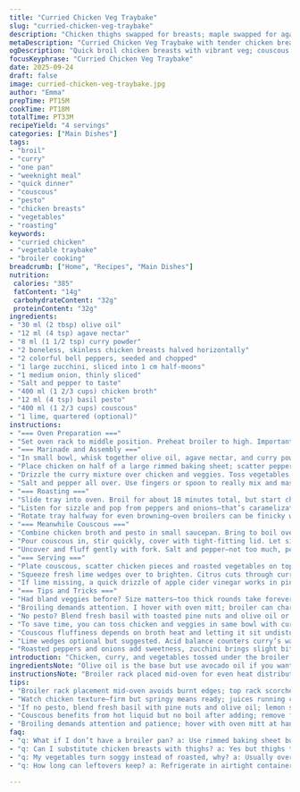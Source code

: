 ```yaml
---
title: "Curried Chicken Veg Traybake"
slug: "curried-chicken-veg-traybake"
description: "Chicken thighs swapped for breasts; maple swapped for agave nectar; curry powder reduced slightly. Broil rack moved mid-level, cooking times shifted ±3 minutes to catch doneness via sights and smells. Veg tender-crisp; juicy chicken with scent of toasted curry. Couscous with basil pesto, limed for brightness. Technique tips on handling broil heat and vegetable size. Backup options in case of missing broth or pesto. Texture signals, sound cues during cooking, flavor layering insights. One pot to small pan efficiency hack included."
metaDescription: "Curried Chicken Veg Traybake with tender chicken breasts, roasted peppers, zucchini, and cumin-rich couscous in pesto broth. Quick broil, sensory cues guide doneness."
ogDescription: "Quick broil chicken breasts with vibrant veg; couscous simmers in pesto broth. Listen for sizzle, watch edges brown, scent sharp curry and sweet agave notes."
focusKeyphrase: "Curried Chicken Veg Traybake"
date: 2025-09-24
draft: false
image: curried-chicken-veg-traybake.jpg
author: "Emma"
prepTime: PT15M
cookTime: PT18M
totalTime: PT33M
recipeYield: "4 servings"
categories: ["Main Dishes"]
tags:
- "broil"
- "curry"
- "one pan"
- "weeknight meal"
- "quick dinner"
- "couscous"
- "pesto"
- "chicken breasts"
- "vegetables"
- "roasting"
keywords:
- "curried chicken"
- "vegetable traybake"
- "broiler cooking"
breadcrumb: ["Home", "Recipes", "Main Dishes"]
nutrition: 
 calories: "385"
 fatContent: "14g"
 carbohydrateContent: "32g"
 proteinContent: "32g"
ingredients:
- "30 ml (2 tbsp) olive oil"
- "12 ml (4 tsp) agave nectar"
- "8 ml (1 1/2 tsp) curry powder"
- "2 boneless, skinless chicken breasts halved horizontally"
- "2 colorful bell peppers, seeded and chopped"
- "1 large zucchini, sliced into 1 cm half-moons"
- "1 medium onion, thinly sliced"
- "Salt and pepper to taste"
- "400 ml (1 2/3 cups) chicken broth"
- "12 ml (4 tsp) basil pesto"
- "400 ml (1 2/3 cups) couscous"
- "1 lime, quartered (optional)"
instructions:
- "=== Oven Preparation ==="
- "Set oven rack to middle position. Preheat broiler to high. Important—top rack broil scorches too fast, middle gives even cooking for larger veg and thick chicken pieces."
- "=== Marinade and Assembly ==="
- "In small bowl, whisk together olive oil, agave nectar, and curry powder. Notice how oil turns golden with powder, aroma sharp and earthy—signals flavors are waking."
- "Place chicken on half of a large rimmed baking sheet; scatter peppers, zucchini, and onion on other half."
- "Drizzle the curry mixture over chicken and veggies. Toss vegetables gently to coat but don’t overcrowd; overcrowding steams instead of roasts."
- "Salt and pepper all over. Use fingers or spoon to really mix and massage. Helps flavors penetrate skinless breasts faster."
- "=== Roasting ==="
- "Slide tray into oven. Broil for about 18 minutes total, but start checking at 15. Chicken should tighten, juices run clear if poked. Veggies should golden slightly at edges and gratefully soften but keep bite."
- "Listen for sizzle and pop from peppers and onions—that’s caramelization singing its song. Smell: curry toasted, agave sweet offsetting heat."
- "Rotate tray halfway for even browning—oven broilers can be finicky with heat spots."
- "=== Meanwhile Couscous ==="
- "Combine chicken broth and pesto in small saucepan. Bring to boil over medium heat. Remove from heat immediately to avoid flavour loss."
- "Pour couscous in, stir quickly, cover with tight-fitting lid. Let sit 6-7 minutes (a little longer than packet often suggests, gives fuller, fluffier grains)."
- "Uncover and fluff gently with fork. Salt and pepper—not too much, pesto and broth add saltiness."
- "=== Serving ==="
- "Plate couscous, scatter chicken pieces and roasted vegetables on top or alongside."
- "Squeeze fresh lime wedges over to brighten. Citrus cuts through curry richness and oiliness."
- "If lime missing, a quick drizzle of apple cider vinegar works in pinch to brighten."
- "=== Tips and Tricks ==="
- "Had bland veggies before? Size matters—too thick rounds take forever, thin one-centimeter slices roast better without drying."
- "Broiling demands attention. I hover with oven mitt; broiler can char quickly once surface dries. Watch color shift from pale to golden. Finger test. Slight springiness in chicken means not done, slight firmness means ready."
- "No pesto? Blend fresh basil with toasted pine nuts and olive oil or squeeze lemon for acid punch. No broth? Use water but drop extra salt and a dash of garlic powder."
- "To save time, you can toss chicken and veggies in same bowl with curry oil mixture—ensure even coating but I like separate placement for better caramelization control."
- "Couscous fluffiness depends on broth heat and letting it sit undisturbed. Stirring too soon causes gummy clumps."
- "Lime wedges optional but suggested. Acid balance counters curry’s warm spice and heavy fat."
- "Roasted peppers and onions add sweetness, zucchini brings slight bitterness and crunch contrast to tender chicken."
introduction: "Chicken, curry, and vegetables tossed under the broiler, quick and rustic. Tried thighs first, too fatty, sticks to tray—breasts sliced thin give better crisp edges and even cooking. Maple usually adds sweetness but agave nectar mellows curry without burning. Visual cues for doneness—edges turning golden, that faint crackle sound when juices escape. Couscous soaked in pesto-infused broth adds green herb brightness, a contrast to roast’s warm spice. The lime at the end pops out flavors. Broiling demands watching close; careless, everything goes black or stays raw. Learned through burnt edges and dry chicken. Adjusted veggie cuts for crunch instead of mush. Simple, fast, effective. One pan, no fuss."
ingredientsNote: "Olive oil is the base but use avocado oil if you want higher smoke point, especially under broiler heat. Agave replaces maple nectar to reduce caramelizing too fast—keeps a mild sweetness. Curry powder scaled back to avoid overpowering, some blends burn quickly under direct heat. Chicken breasts halved horizontally for thinner pieces cook evenly and faster. Peppers should be colorful and crisp for crunch, zucchini sliced 1 cm thick avoids steaming under broiler. Onion adds moisture and aroma. The broth for couscous can be homemade or store-bought; pesto commonly store-bought but homemade adds freshness (see substitution). Lime optional but its acid brightens dish and refreshes palate. Salt and pepper are bare minimum seasonings; add chili flakes if you want heat or smoked paprika for smoky notes. Pesto can be replaced by basil chiffonade mixed with olive oil and toasted nuts in a pinch."
instructionsNote: "Broiler rack placed mid-oven for even heat distribution under vegetables and chicken. Marinade mixing triggers oil infusion with curry powders—massaging ensures spices stick and flavors penetrate. Separating chicken and vegetables on baking sheet avoids overcooked mushy veg or undercooked chicken. Toss veggies gently after drizzling marinade for even coverage but don’t crowd pan—air circulation aids caramelization. Broiling 18 minutes total but actual time based on tactile and visual cues: chicken should be firm but springy, juices clear. Roasted vegetable edges slightly blistered and caramelized, onions translucent and golden. Couscous cooks quickly: boiling broth with pesto infuses flavor fast, then off heat soaking yields tender grains—fluff gently with fork to separate grains without smashing. Serve with lime wedges to balance richness—if forgotten, a splash of vinegar or squeeze of fresh lemon helps. Rotating baking tray important to mitigate hot spots under broiler."
tips:
- "Broiler rack placement mid-oven avoids burnt edges; top rack scorches too fast, bottom too dull. Keep veg sized evenly—1 cm thick avoids steaming; too thick means raw centers. Toss veggies gently after drizzle; overcrowded pans give soggy results. Chicken breasts halved horizontally cook faster—thin means no rubbery edges but beware small pieces dry out fast."
- "Watch chicken texture—firm but springy means ready; juices running clear, not pink or sticky. Listen for gentle sizzle and popping peppers; that’s caramelization singing. Smell sharp toasted curry aroma with faint sweet agave to track heat levels. Rotate tray half-way—broilers uneven, some spots char quickly, others underdone."
- "If no pesto, blend fresh basil with pine nuts and olive oil; lemon squeeze adds acid balance. No broth? Use water; add pinch of salt, dash of garlic powder to mimic depth. Agave replaces maple nectar to slow sugar burn—keeps marinade mellow under intense direct heat. Salt lightly at assembly; pesto and broth bring saltiness already, avoid oversalting."
- "Couscous benefits from hot liquid but no boil after adding; remove from heat immediately to prevent bitterness. Let sit undisturbed for fuller, fluffier grains; stirring too soon clumps them. Fluff gently with fork—don’t smash grains. Acid from lime or substitute vinegar cuts through curry richness and oily mouthfeel, freshens palate."
- "Broiling demands attention and patience; hover with oven mitt at hand. Color shifts from pale to golden; finger test works. Slight springiness means needs more time; firmness signals done. Thinly sliced veg roast quicker—adjust time if thicker or different veggies. Multiple hands-on cues combine—don’t rely solely on clock."
faq:
- "q: What if I don’t have a broiler pan? a: Use rimmed baking sheet but keep crowding low. Air circulation matters for caramelization. Aluminum foil can help with cleanup but avoid covering veg tightly or steaming occurs."
- "q: Can I substitute chicken breasts with thighs? a: Yes but thighs take longer due to fat and thickness. Skin might crisp differently. Watch for fat rendering; they release more moisture so veg color and texture shift. Adjust broiling time and keep eye sharp."
- "q: My vegetables turn soggy instead of roasted, why? a: Usually overcrowded pan or too thick slices. Veg release water when crowded leading to steaming not roasting. Also, mid-oven rack placement helps. Toss veggies gently but give space between pieces."
- "q: How long can leftovers keep? a: Refrigerate in airtight container up to 3 days. Reheat gently in oven or stovetop to keep texture. Couscous might dry out—add small splash of broth or water when reheating. Freezing possible but veg soften further."

---
```


